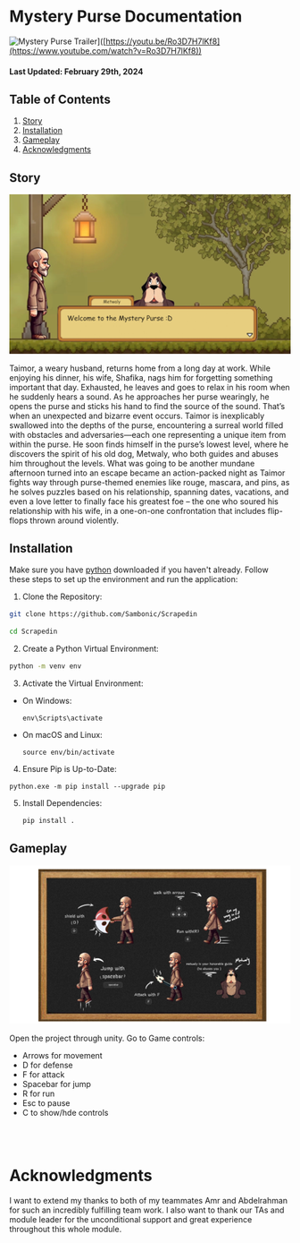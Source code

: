 # Mystery Purse Documentation

![Mystery Purse Trailer](https://img.youtube.com/vi/Ro3D7H7lKf8/0.jpg)]([https://youtu.be/Ro3D7H7lKf8](https://www.youtube.com/watch?v=Ro3D7H7lKf8))


#### Last Updated: February 29th, 2024
## Table of Contents

1. [Story](#story)
2. [Installation](#installation)
3. [Gameplay](#gameplay)
4. [Acknowledgments](#acknowledgments)

<a name="story"></a>
## Story 

![Mystery Purse Screenshot](miscellaneous/images/mysterpurse_welcome.png)

Taimor, a weary husband, returns home from a long day at work. While enjoying his dinner, his wife, Shafika, nags him for forgetting something important that day. Exhausted, he leaves and goes to relax in his room when he suddenly hears a sound. As he approaches her purse wearingly, he opens the purse and sticks his hand to find the source of the sound. That’s when an unexpected and bizarre event occurs. Taimor is inexplicably swallowed into the depths of the purse, encountering a surreal world filled with obstacles and adversaries—each one representing a unique item from within the purse. He soon finds himself in the purse’s lowest level, where he discovers the spirit of his old dog, Metwaly, who both guides and abuses him throughout the levels.
What was going to be another mundane afternoon turned into an escape became an action-packed night as Taimor fights way through purse-themed enemies like rouge, mascara, and pins, as he solves puzzles based on his relationship, spanning dates, vacations, and even a love letter to finally face his greatest foe – the one who soured his relationship with his wife, in a one-on-one confrontation that includes flip-flops thrown around violently.



<a name="installation"></a>
## Installation

Make sure you have [python](https://www.python.org/downloads/) downloaded if you haven't already.
Follow these steps to set up the environment and run the application:

1. Clone the Repository:
   
```bash
git clone https://github.com/Sambonic/Scrapedin
```

```bash
cd Scrapedin
```

2. Create a Python Virtual Environment:
```bash
python -m venv env
```

3. Activate the Virtual Environment:
- On Windows:
  ```
  env\Scripts\activate
  ```

- On macOS and Linux:
  ```
  source env/bin/activate
  ```
4. Ensure Pip is Up-to-Date:
  ```
  python.exe -m pip install --upgrade pip
  ```
5. Install Dependencies:

   ```bash
   pip install .
   ```


<a name="gameplay"></a>
## Gameplay

![Mystery Purse Controls](miscellaneous/images/gameplay.png)

Open the project through unity.
Go to 
Game controls:
- Arrows for movement
- D for defense
- F for attack
- Spacebar for jump
- R for run
- Esc to pause
- C to show/hde controls


<br></br>
<a name="acknowledgments"></a>
# Acknowledgments
I want to extend my thanks to both of my teammates Amr and Abdelrahman for such an incredibly fulfilling team work. I also want to thank our TAs and module leader for the unconditional support and great experience throughout this whole module.


